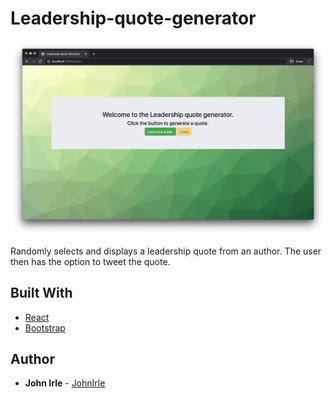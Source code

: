 <!--
SPDX-FileCopyrightText: 2019 John Irle
SPDX-License-Identifier: MIT

This file is part of Leadership-quote-generator
-->

# Leadership-quote-generator

![Screenshot](/quote-lg.png)

Randomly selects and displays a leadership quote from an author. The user then has the option to tweet the quote.

## Built With

- [React](https://github.com/facebook/react)
- [Bootstrap](https://github.com/twbs/bootstrap)

## Author

- **John Irle** - [JohnIrle](https://github.com/JohnIrle)
